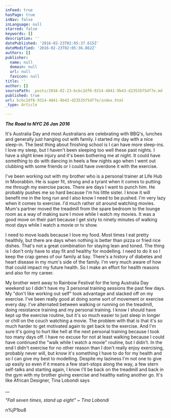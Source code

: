 ```yaml
---
inFeed: true
hasPage: true
inNav: false
inLanguage: null
starred: false
keywords: []
description: ''
datePublished: '2016-02-23T02:05:37.615Z'
dateModified: '2016-02-23T02:05:36.862Z'
authors: []
publisher:
  name: null
  domain: null
  url: null
  favicon: null
title: ''
author: []
sourcePath: _posts/2016-02-23-bcbc2df6-9314-4841-9b43-d23535f5df7e.md
published: true
url: bcbc2df6-9314-4841-9b43-d23535f5df7e/index.html
_type: Article

---
```

**_The Road to NYC 26 Jan 2016_**

It's Australia Day and most Australians are celebrating with
BBQ's, lunches and generally just hanging out with family. I started my day
with a nice sleep-in. The best thing about finishing school is I can have more
sleep-ins. I love my sleep, but I haven't been sleeping too well these past
nights. I have a slight knee injury and it's been bothering me at night. It
could have something to do with dancing in heels a few nights ago when I went
out clubbing with some friends or I could have overdone it with the exercise. 

I've been working out with my brother who is a personal
trainer at Life Hub in Moorabbin. He is super fit, strong and a tyrant when it
comes to putting me through my exercise paces. There are days I want to punch
him. He probably pushes me so hard because I'm his little sister. I know it
will benefit me in the long run and I also know I need to be pushed. I'm very
lazy when it comes to exercise. I'd much rather sit around watching movies.
Mum's partner moved the treadmill from the spare bedroom to the lounge room as
a way of making sure I move while I watch my movies. It was a good move on
their part because I get sixty to ninety minutes of walking most days while I
watch a movie or tv show. 

I need to move loads because I love my food. Most times I
eat pretty healthily, but there are days when nothing is better than pizza or
fried rice dishes. That's not a great combination for staying lean and toned. The
thing is I don't only have to stay fit and healthy for modelling. I need to do
it so I keep the crap genes of our family at bay. There's a history of diabetes
and heart disease in my mum's side of the family. I'm very much aware of how
that could impact my future health. So I make an effort for health reasons and
also for my career.

My brother went away to Rainbow Festival for the long
Australia Day weekend so I didn't have my 3 personal training sessions the past
few days. My "don't like working out self" took advantage and slacked off on my
exercise. I've been really good at doing some sort of movement or exercise
every day. I've alternated between walking or running on the treadmill, doing
resistance training and my personal training. I know I should have kept up the
exercise routine, but it's so much easier to just sleep in longer or chill on
the couch watching a movie. The problem with that is that it's so much harder
to get motivated again to get back to the exercise. And I'm sure it's going to
hurt like hell at the next personal training because I took too many days off. I
have no excuse for not at least walking because I could have continued the
"walk while I watch a movie" routine, but I didn't. In the end I didn't
exercise for no other reason than I don't really enjoy exercising, probably
never will, but know it's something I have to do for my health and so I can give
my best to modelling. Despite my laziness I'm not one to give up easily so even
if it means a few start-stops along the way, a few stern self-talks and
starting again, I know I'll be back on the treadmill and back in the gym with
my brother giving exercise and healthy eating another go. It's like African
Designer, Tina Lobondi says

__

_"Fall seven times, stand up eight" ~
Tina Lobondi_

n%jP1bu8